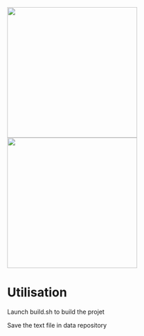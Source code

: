 <img src="./data/exemple_image.ppm" width="300">

<img src="./data/exemple_image2.ppm" width="300">

# Utilisation

Launch build.sh to build the projet

Save the text file in data repository
